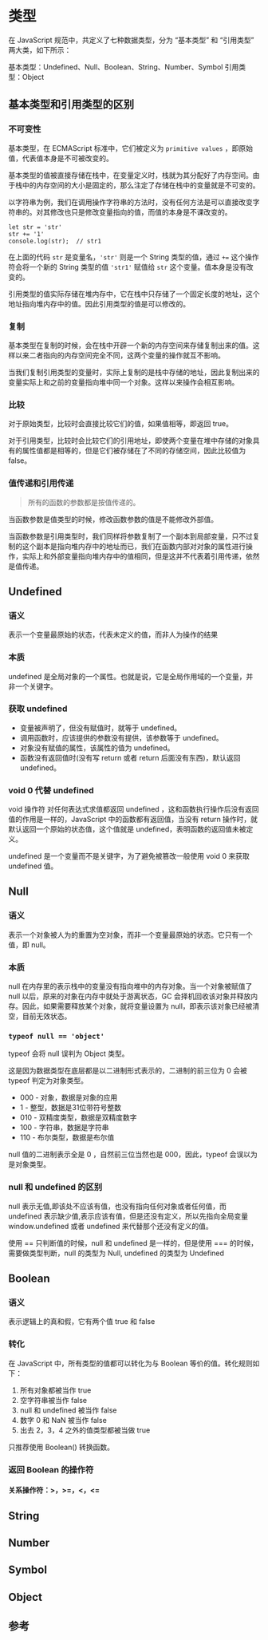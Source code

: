 # 类型

在 JavaScript 规范中，共定义了七种数据类型，分为 “基本类型” 和 “引用类型” 两大类，如下所示：

基本类型：Undefined、Null、Boolean、String、Number、Symbol
引用类型：Object

## 基本类型和引用类型的区别

### 不可变性
基本类型，在 ECMAScript 标准中，它们被定义为 `primitive values` ，即原始值，代表值本身是不可被改变的。

基本类型的值被直接存储在栈中，在变量定义时，栈就为其分配好了内存空间。由于栈中的内存空间的大小是固定的，那么注定了存储在栈中的变量就是不可变的。

以字符串为例，我们在调用操作字符串的方法时，没有任何方法是可以直接改变字符串的。对其修改也只是修改变量指向的值，而值的本身是不课改变的。

```
let str = 'str'
str += '1'
console.log(str);  // str1
```

在上面的代码 `str` 是变量名，`'str'` 则是一个 String 类型的值，通过 `+=` 这个操作符会将一个新的 String 类型的值 `'str1'` 赋值给 `str` 这个变量。值本身是没有改变的。

引用类型的值实际存储在堆内存中，它在栈中只存储了一个固定长度的地址，这个地址指向堆内存中的值。因此引用类型的值是可以修改的。

### 复制

基本类型在复制的时候，会在栈中开辟一个新的内存空间来存储复制出来的值。这样以来二者指向的内存空间完全不同，这两个变量的操作就互不影响。

当我们复制引用类型的变量时，实际上复制的是栈中存储的地址，因此复制出来的变量实际上和之前的变量指向堆中同一个对象。这样以来操作会相互影响。

### 比较

对于原始类型，比较时会直接比较它们的值，如果值相等，即返回 true。

对于引用类型，比较时会比较它们的引用地址，即使两个变量在堆中存储的对象具有的属性值都是相等的，但是它们被存储在了不同的存储空间，因此比较值为 false。 

### 值传递和引用传递

> 所有的函数的参数都是按值传递的。

当函数参数是值类型的时候，修改函数参数的值是不能修改外部值。

当函数参数是引用类型时，我们同样将参数复制了一个副本到局部变量，只不过复制的这个副本是指向堆内存中的地址而已，我们在函数内部对对象的属性进行操作，实际上和外部变量指向堆内存中的值相同，但是这并不代表着引用传递，依然是值传递。

## Undefined

### 语义

表示一个变量最原始的状态，代表未定义的值，而非人为操作的结果

### 本质

undefined 是全局对象的一个属性。也就是说，它是全局作用域的一个变量，并非一个关键字。

### 获取 undefined

- 变量被声明了，但没有赋值时，就等于 undefined。
- 调用函数时，应该提供的参数没有提供，该参数等于 undefined。
- 对象没有赋值的属性，该属性的值为 undefined。
- 函数没有返回值时(没有写 return 或者 return 后面没有东西)，默认返回 undefined。

### void 0 代替 undefined

void 操作符 对任何表达式求值都返回 undefined ，这和函数执行操作后没有返回值的作用是一样的，JavaScript 中的函数都有返回值，当没有 return 操作时，就默认返回一个原始的状态值，这个值就是 undefined，表明函数的返回值未被定义。

undefined 是一个变量而不是关键字，为了避免被篡改一般使用 void 0 来获取 undefined 值。

## Null

### 语义

表示一个对象被人为的重置为空对象，而非一个变量最原始的状态。它只有一个值，即 null。

### 本质

null 在内存里的表示栈中的变量没有指向堆中的内存对象。当一个对象被赋值了 null 以后，原来的对象在内存中就处于游离状态，GC 会择机回收该对象并释放内存。因此，如果需要释放某个对象，就将变量设置为 null，即表示该对象已经被清空，目前无效状态。

### `typeof null == 'object'`

typeof 会将 null 误判为 Object 类型。

这是因为数据类型在底层都是以二进制形式表示的，二进制的前三位为 0 会被 typeof 判定为对象类型。

- 000 - 对象，数据是对象的应用
- 1 - 整型，数据是31位带符号整数
- 010 - 双精度类型，数据是双精度数字
- 100 - 字符串，数据是字符串
- 110 - 布尔类型，数据是布尔值

null 值的二进制表示全是 0 ，自然前三位当然也是 000，因此，typeof 会误以为是对象类型。

### null 和 undefined 的区别

null 表示无值,即该处不应该有值，也没有指向任何对象或者任何值，而 undefined 表示缺少值,表示应该有值，但是还没有定义，所以先指向全局变量 window.undefined 或者 undefined 来代替那个还没有定义的值。

使用 == 只判断值的时候，null 和 undefined 是一样的，但是使用 === 的时候，需要做类型判断，null 的类型为 Null, undefined 的类型为 Undefined

## Boolean

### 语义

表示逻辑上的真和假，它有两个值 true 和 false

### 转化

在 JavaScript 中，所有类型的值都可以转化为与 Boolean 等价的值。转化规则如下：

1. 所有对象都被当作 true
2. 空字符串被当作 false
3. null 和 undefined 被当作 false
4. 数字 0 和 NaN 被当作 false 
5. 出去 2，3，4 之外的值类型都被当做 true

只推荐使用 Boolean() 转换函数。

### 返回 Boolean 的操作符

#### 关系操作符：>，>=，<，<=


## String
## Number
## Symbol
## Object

## 参考
